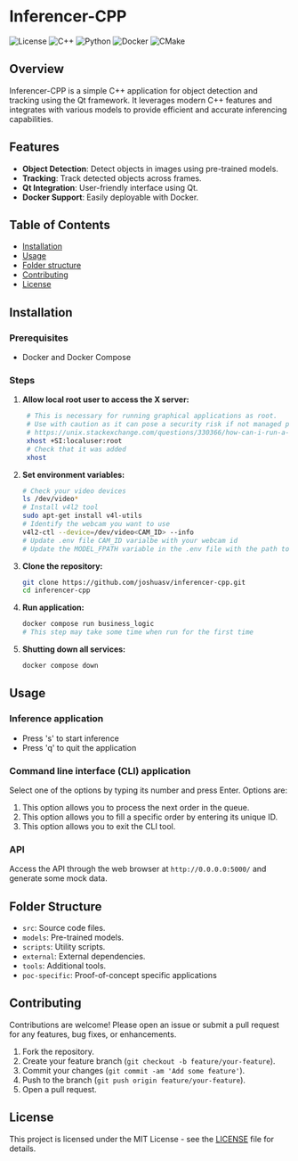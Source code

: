 # Inferencer-CPP

![License](https://img.shields.io/badge/license-MIT-blue.svg)
![C++](https://img.shields.io/badge/C++-68.4%25-green.svg)
![Python](https://img.shields.io/badge/Python-13.9%25-blue.svg)
![Docker](https://img.shields.io/badge/Docker-10.6%25-blue.svg)
![CMake](https://img.shields.io/badge/CMake-6.8%25-green.svg)

## Overview

Inferencer-CPP is a simple C++ application for object detection and tracking using the Qt framework. It leverages modern C++ features and integrates with various models to provide efficient and accurate inferencing capabilities.

## Features

- **Object Detection**: Detect objects in images using pre-trained models.
- **Tracking**: Track detected objects across frames.
- **Qt Integration**: User-friendly interface using Qt.
- **Docker Support**: Easily deployable with Docker.

## Table of Contents

- [Installation](#installation)
- [Usage](#usage)
- [Folder structure](#folder-structure)
- [Contributing](#contributing)
- [License](#license)

## Installation

### Prerequisites
- Docker and Docker Compose

### Steps

1. **Allow local root user to access the X server:**
   ```bash
    # This is necessary for running graphical applications as root.
    # Use with caution as it can pose a security risk if not managed properly.
    # https://unix.stackexchange.com/questions/330366/how-can-i-run-a-graphical-application-in-a-container-under-wayland
    xhost +SI:localuser:root
    # Check that it was added
    xhost
   ```

1. **Set environment variables:**
   ```bash
   # Check your video devices
   ls /dev/video*
   # Install v4l2 tool
   sudo apt-get install v4l-utils
   # Identify the webcam you want to use
   v4l2-ctl --device=/dev/video<CAM_ID> --info
   # Update .env file CAM_ID varialbe with your webcam id
   # Update the MODEL_FPATH variable in the .env file with the path to the desired model.
   ```
1. **Clone the repository:**
   ```bash
   git clone https://github.com/joshuasv/inferencer-cpp.git
   cd inferencer-cpp
   ```

2. **Run application:**
   ```bash
   docker compose run business_logic
   # This step may take some time when run for the first time
   ```

3. **Shutting down all services:**
   ```bash
   docker compose down
   ```

## Usage

### Inference application

- Press 's' to start inference
- Press 'q' to quit the application 

### Command line interface (CLI) application

Select one of the options by typing its number and press Enter. Options are:

1. This option allows you to process the next order in the queue.
2. This option allows you to fill a specific order by entering its unique ID.
3. This option allows you to exit the CLI tool.

### API

Access the API through the web browser at `http://0.0.0.0:5000/` and generate some mock data.

## Folder Structure

- `src`: Source code files.
- `models`: Pre-trained models.
- `scripts`: Utility scripts.
- `external`: External dependencies.
- `tools`: Additional tools.
- `poc-specific`: Proof-of-concept specific applications

## Contributing

Contributions are welcome! Please open an issue or submit a pull request for any features, bug fixes, or enhancements.

1. Fork the repository.
2. Create your feature branch (`git checkout -b feature/your-feature`).
3. Commit your changes (`git commit -am 'Add some feature'`).
4. Push to the branch (`git push origin feature/your-feature`).
5. Open a pull request.

## License

This project is licensed under the MIT License - see the [LICENSE](LICENSE.md) file for details.